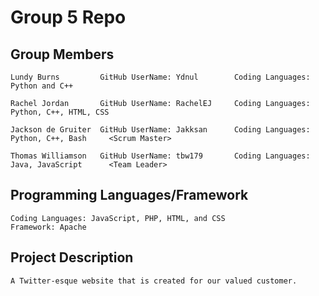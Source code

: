 # Group 5 Repo

## Group Members
```
Lundy Burns         GitHub UserName: Ydnul        Coding Languages: Python and C++

Rachel Jordan       GitHub UserName: RachelEJ     Coding Languages: Python, C++, HTML, CSS

Jackson de Gruiter  GitHub UserName: Jakksan      Coding Languages: Python, C++, Bash     <Scrum Master>

Thomas Williamson   GitHub UserName: tbw179       Coding Languages: Java, JavaScript      <Team Leader>
```
## Programming Languages/Framework
```
Coding Languages: JavaScript, PHP, HTML, and CSS
Framework: Apache
```
## Project Description
```
A Twitter-esque website that is created for our valued customer.
```
